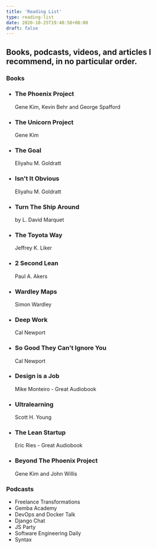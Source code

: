 ```yaml
---
title: 'Reading List'
type: reading-list
date: 2020-10-25T19:40:58+08:00
draft: false
---
```


## Books, podcasts, videos, and articles I recommend, in no particular order.

### Books

- ### The Phoenix Project
  Gene Kim, Kevin Behr and George Spafford
- ### The Unicorn Project
  Gene Kim
- ### The Goal
  Eliyahu M. Goldratt
- ### Isn't It Obvious
  Eliyahu M. Goldratt
- ### Turn The Ship Around
  by L. David Marquet
- ### The Toyota Way
  Jeffrey K. Liker
- ### 2 Second Lean
  Paul A. Akers
- ### Wardley Maps
  Simon Wardley
- ### Deep Work
  Cal Newport
- ### So Good They Can't Ignore You
  Cal Newport
- ### Design is a Job
  Mike Monteiro - Great Audiobook
- ### Ultralearning
  Scott H. Young
- ### The Lean Startup
  Eric Ries - Great Audiobook
- ### Beyond The Phoenix Project
  Gene Kim and John Willis

### Podcasts

- Freelance Transformations
- Gemba Academy
- DevOps and Docker Talk
- Django Chat
- JS Party
- Software Engineering Daily
- Syntax
